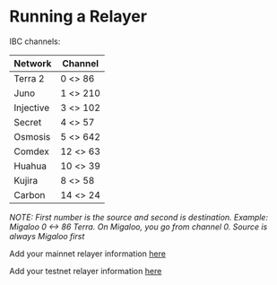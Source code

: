 # Running a Relayer

IBC channels:

| Network   | Channel  |
| --------- | -------- |
| Terra 2   | 0 <> 86  |
| Juno      | 1 <> 210 |
| Injective | 3 <> 102 |
| Secret    | 4 <> 57  |
| Osmosis   | 5 <> 642 |
| Comdex    | 12 <> 63 |
| Huahua    | 10 <> 39 |
| Kujira    | 8 <> 58  |
| Carbon    | 14 <> 24 |

_NOTE: First number is the source and second is destination. Example: Migaloo 0 <-> 86 Terra. On Migaloo, you go from channel 0. Source is always Migaloo first_

Add your mainnet relayer information [here](https://docs.google.com/spreadsheets/d/1lWDOkWRgy_mU0LEuTPwv5Z4dclNw2OCDTNQMzw0RzyQ/edit#gid=0)

Add your testnet relayer information [here](https://docs.google.com/spreadsheets/d/10t2HBtv6L9-PES-5YaCjODREy7fBMx7PBazmIrDj55c/edit?usp=sharing)
